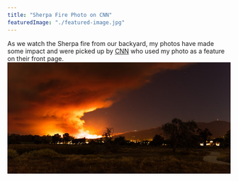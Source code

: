 ```yaml
---
title: "Sherpa Fire Photo on CNN"
featuredImage: "./featured-image.jpg"
---
```

As we watch the Sherpa fire from our backyard, my photos have made some impact and were picked up by [CNN](https://www.cnn.com/2016/06/17/us/california-fires/index.html)
who used my photo as a feature on their front page.
![Sherpa Fire](./featured-image.jpg)
